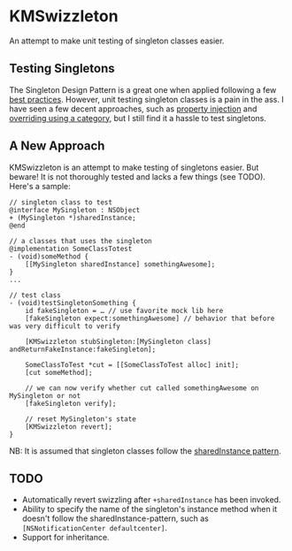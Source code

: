 # KMSwizzleton

An attempt to make unit testing of singleton classes easier.

## Testing Singletons

The Singleton Design Pattern is a great one when applied following a few [best practices](http://jason.agostoni.net/2012/01/22/ios-best-practices-singletons/). However, unit testing singleton classes is a pain in the ass. I have seen a few decent approaches, such as [property injection](http://twobitlabs.com/2013/01/objective-c-singleton-pattern-unit-testing/) and [overriding using a category](http://stackoverflow.com/questions/5508088/objective-c-category-to-modify-a-singleton-object), but I still find it a hassle to test singletons.

## A New Approach

KMSwizzleton is an attempt to make testing of singletons easier. But beware! It is not thoroughly tested and lacks a few things (see TODO). Here's a sample:

````
// singleton class to test
@interface MySingleton : NSObject
+ (MySingleton *)sharedInstance;
@end

// a classes that uses the singleton
@implementation SomeClassTotest 
- (void)someMethod {
	[[MySingleton sharedInstance] somethingAwesome];
}
...

// test class
- (void)testSingletonSomething {
	id fakeSingleton = … // use favorite mock lib here
	[fakeSingleton expect:somethingAwesome] // behavior that before was very difficult to verify
	
	[KMSwizzleton stubSingleton:[MySingleton class] andReturnFakeInstance:fakeSingleton];
	
	SomeClassToTest *cut = [[SomeClassToTest alloc] init];
	[cut someMethod];
	
	// we can now verify whether cut called somethingAwesome on MySingleton or not
	[fakeSingleton verify];
	
	// reset MySingleton's state
	[KMSwizzleton revert];
}

````

NB: It is assumed that singleton classes follow the [sharedInstance pattern](http://www.daveoncode.com/2011/12/19/fundamental-ios-design-patterns-sharedinstance-singleton-objective-c/).

## TODO
- Automatically revert swizzling after `+sharedInstance` has been invoked.
- Ability to specify the name of the singleton's instance method when it doesn't follow the sharedInstance-pattern, such as `[NSNotificationCenter defaultcenter]`.
- Support for inheritance.
